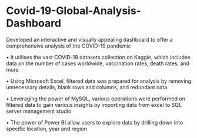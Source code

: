 # Covid-19-Global-Analysis-Dashboard
Developed an interactive and visually appealing dashboard to offer a comprehensive analysis of the COVID-19 pandemic

• It utilises the vast COVID-19 datasets collection on Kaggle, which includes data on the number of cases worldwide, vaccination rates, death rates, and more

• Using Microsoft Excel, filtered data was prepared for analysis by removing unnecessary details, blank rows and columns, and redundant data

• Leveraging the power of MySQL, various operations were performed on filtered data to gain various insights by importing data from excel to SQL server management studio

• The power of Power BI allow users to explore data by drilling down into specific location, year and region
